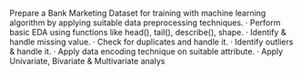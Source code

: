 Prepare a Bank Marketing Dataset for training with machine learning algorithm by applying suitable data preprocessing techniques.
·         Perform basic EDA using functions like head(), tail(), describe(), shape.
·         Identify & handle missing value.
·         Check for duplicates and handle it.
·         Identify outliers & handle it.
·         Apply data encoding technique on suitable attribute.
·         Apply Univariate, Bivariate & Multivariate analys
